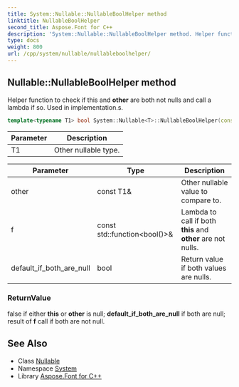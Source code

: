 ```yaml
---
title: System::Nullable::NullableBoolHelper method
linktitle: NullableBoolHelper
second_title: Aspose.Font for C++
description: 'System::Nullable::NullableBoolHelper method. Helper function to check if this and other are both not nulls and call a lambda if so. Used in implementation.s in C++.'
type: docs
weight: 800
url: /cpp/system/nullable/nullableboolhelper/
---
```

## Nullable::NullableBoolHelper method


Helper function to check if this and **other** are both not nulls and call a lambda if so. Used in implementation.s.

```cpp
template<typename T1> bool System::Nullable<T>::NullableBoolHelper(const T1 &other, const std::function<bool()> &f, bool default_if_both_are_null=false) const
```


| Parameter | Description |
| --- | --- |
| T1 | Other nullable type. |

| Parameter | Type | Description |
| --- | --- | --- |
| other | const T1\& | Other nullable value to compare to. |
| f | const std::function\<bool()>\& | Lambda to call if both **this** and **other** are not nulls. |
| default_if_both_are_null | bool | Return value if both values are nulls. |

### ReturnValue

false if either **this** or **other** is null; **default_if_both_are_null** if both are null; result of **f** call if both are not null.

## See Also

* Class [Nullable](../)
* Namespace [System](../../)
* Library [Aspose.Font for C++](../../../)

